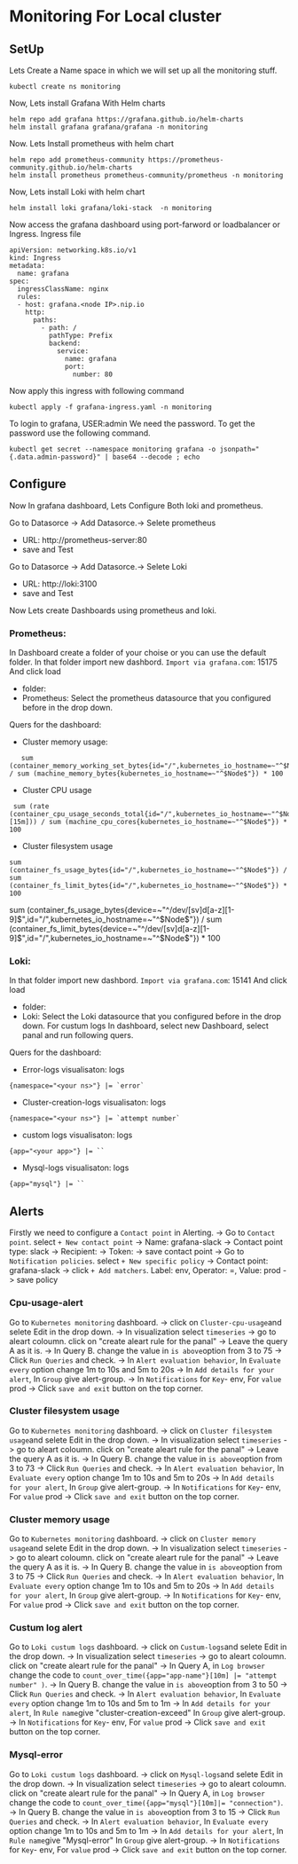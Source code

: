 # Monitoring For Local cluster

## SetUp

Lets Create a Name space in which we will set up all the monitoring stuff.
```
kubectl create ns monitoring
```

Now, Lets install Grafana With Helm charts

```
helm repo add grafana https://grafana.github.io/helm-charts
helm install grafana grafana/grafana -n monitoring 
```

Now. Lets Install prometheus with helm chart

```
helm repo add prometheus-community https://prometheus-community.github.io/helm-charts
helm install prometheus prometheus-community/prometheus -n monitoring
```

Now, Lets install Loki with helm chart
```
helm install loki grafana/loki-stack  -n monitoring
```

Now access the grafana dashboard using port-farword or loadbalancer or Ingress.
Ingress file
```
apiVersion: networking.k8s.io/v1
kind: Ingress
metadata:
  name: grafana
spec:
  ingressClassName: nginx
  rules:
  - host: grafana.<node IP>.nip.io
    http:
      paths:
        - path: /
          pathType: Prefix
          backend:
            service:
              name: grafana
              port:
                number: 80
```
Now apply this ingress with following command
```
kubectl apply -f grafana-ingress.yaml -n monitoring
```

To login to grafana, USER:admin 
We need the password. To get the password use the following command.
```
kubectl get secret --namespace monitoring grafana -o jsonpath="{.data.admin-password}" | base64 --decode ; echo
```

## Configure

Now In grafana dashboard, Lets Configure Both loki and prometheus.

Go to Datasorce -> Add Datasorce.-> Selete prometheus
  - URL: http://prometheus-server:80
  - save and Test
  
Go to Datasorce -> Add Datasorce.-> Selete Loki
  - URL: http://loki:3100
  - save and Test

Now Lets create Dashboards using prometheus and loki.

### Prometheus:

In Dashboard create a folder of your choise or you can use the default folder.
In that folder import new dashbord.
`Import via grafana.com`: 15175 And click load
 - folder: <name of the folder that you created>
 - Prometheus: Select the prometheus datasource that you configured before in the drop down.

Quers for the dashboard:
- Cluster memory usage: 
```
   sum (container_memory_working_set_bytes{id="/",kubernetes_io_hostname=~"^$Node$"}) / sum (machine_memory_bytes{kubernetes_io_hostname=~"^$Node$"}) * 100
```
- Cluster CPU usage 
```
 sum (rate (container_cpu_usage_seconds_total{id="/",kubernetes_io_hostname=~"^$Node$"}[15m])) / sum (machine_cpu_cores{kubernetes_io_hostname=~"^$Node$"}) * 100 
```
- Cluster filesystem usage
```
sum (container_fs_usage_bytes{id="/",kubernetes_io_hostname=~"^$Node$"}) / sum (container_fs_limit_bytes{id="/",kubernetes_io_hostname=~"^$Node$"}) * 100
```
sum (container_fs_usage_bytes{device=~"^/dev/[sv]d[a-z][1-9]$",id="/",kubernetes_io_hostname=~"^$Node$"}) / sum (container_fs_limit_bytes{device=~"^/dev/[sv]d[a-z][1-9]$",id="/",kubernetes_io_hostname=~"^$Node$"}) * 100
### Loki:

In that folder import new dashbord.
`Import via grafana.com`: 15141 And click load
 - folder: <name of the folder that you created>
 - Loki: Select the Loki datasource that you configured before in the drop down.
For custum logs
 In dashboard, select new Dashboard, select panal and run following quers.

Quers for the dashboard:
 - Error-logs
 visualisaton: logs
```
{namespace="<your ns>"} |= `error`
```
 
- Cluster-creation-logs
visualisaton: logs
```
{namespace="<your ns>"} |= `attempt number`
```
- custom logs
visualisaton: logs
```
{app="<your app>"} |= ``
```

- Mysql-logs
visualisaton: logs
```
{app="mysql"} |= ``
```


## Alerts

Firstly we need to configure a `Contact point` in Alerting.
 -> Go to `Contact point`. select `+ New contact point` 
 -> Name: grafana-slack
 -> Contact point type: slack
 -> Recipient: <channel name>
 -> Token: <git token>
 -> save contact point
 -> Go to `Notification policies`. select `+ New specific policy`
 -> Contact point: grafana-slack
 -> click `+ Add matchers`. Label: env, Operator: =, Value: prod
 -> save policy

### Cpu-usage-alert
Go to `Kubernetes monitoring` dashboard.
 -> click on `Cluster-cpu-usage`and selete Edit in the drop down.
 -> In visualization select `timeseries`
 -> go to aleart coloumn. click on "create aleart rule for the panal"
 -> Leave the query A as it is. 
 -> In Query B. change the value in `is above`option from 3 to 75
 -> Click `Run Queries` and check.
 -> In `Alert evaluation behavior`, In `Evaluate every` option change 1m to 10s and 5m to 20s
 -> In `Add details for your alert`, In `Group` give alert-group. 
 -> In `Notifications` for `Key`- env, For `value` prod
 -> Click `save and exit` button on the top corner.
 
### Cluster filesystem usage
Go to `Kubernetes monitoring` dashboard.
 -> click on `Cluster filesystem usage`and selete Edit in the drop down.
 -> In visualization select `timeseries`
 -> go to aleart coloumn. click on "create aleart rule for the panal"
 -> Leave the query A as it is. 
 -> In Query B. change the value in `is above`option from 3 to 73
 -> Click `Run Queries` and check.
 -> In `Alert evaluation behavior`, In `Evaluate every` option change 1m to 10s and 5m to 20s
 -> In `Add details for your alert`, In `Group` give alert-group. 
 -> In `Notifications` for `Key`- env, For `value` prod
 -> Click `save and exit` button on the top corner.
 
### Cluster memory usage
Go to `Kubernetes monitoring` dashboard.
 -> click on `Cluster memory usage`and selete Edit in the drop down.
 -> In visualization select `timeseries`
 -> go to aleart coloumn. click on "create aleart rule for the panal"
 -> Leave the query A as it is. 
 -> In Query B. change the value in `is above`option from 3 to 75
 -> Click `Run Queries` and check.
 -> In `Alert evaluation behavior`, In `Evaluate every` option change 1m to 10s and 5m to 20s
 -> In `Add details for your alert`, In `Group` give alert-group. 
 -> In `Notifications` for `Key`- env, For `value` prod
 -> Click `save and exit` button on the top corner.
 
### Custum log alert
Go to `Loki custum logs` dashboard.
 -> click on `Custum-logs`and selete Edit in the drop down.
 -> In visualization select `timeseries`
 -> go to aleart coloumn. click on "create aleart rule for the panal"
 -> In Query A, in `Log browser` change the code to ```count_over_time({app="app-name"}[10m] |= "attempt number" )```. 
 -> In Query B. change the value in `is above`option from 3 to 50
 -> Click `Run Queries` and check.
 -> In `Alert evaluation behavior`, In `Evaluate every` option change 1m to 10s and 5m to 1m
 -> In `Add details for your alert`, In `Rule name`give "cluster-creation-exceed" In `Group` give alert-group. 
 -> In `Notifications` for `Key`- env, For `value` prod
 -> Click `save and exit` button on the top corner.
 
### Mysql-error
Go to `Loki custum logs` dashboard.
 -> click on `Mysql-logs`and selete Edit in the drop down.
 -> In visualization select `timeseries`
 -> go to aleart coloumn. click on "create aleart rule for the panal"
 -> In Query A, in `Log browser` change the code to ```count_over_time({app="mysql"}[10m]|= "connection")```. 
 -> In Query B. change the value in `is above`option from 3 to 15
 -> Click `Run Queries` and check.
 -> In `Alert evaluation behavior`, In `Evaluate every` option change 1m to 10s and 5m to 1m
 -> In `Add details for your alert`, In `Rule name`give "Mysql-error" In `Group` give alert-group. 
 -> In `Notifications` for `Key`- env, For `value` prod
 -> Click `save and exit` button on the top corner.
 
